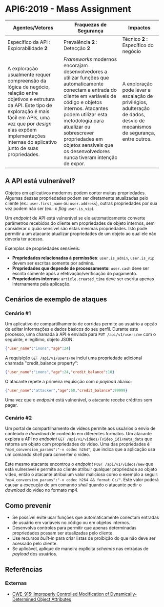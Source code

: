 # API6:2019 - Mass Assignment

| Agentes/Vetores | Fraquezas de Segurança | Impactos |
| - | - | - |
| Específico da API : Explorabilidade **2** | Prevalência **2** : Detecção **2** | Técnico **2** : Específico do negócio |
| A exploração usualmente requer compreensão da lógica de negócio, relação entre objetivos e estrutura da API. Este tipo de exploração é mais fácil em APIs, uma vez que por *design* elas expõem implementações internas do aplicativo junto de suas propriedades. | *Frameworks* modernos encorajam desenvolvedores a utilizar funções que automaticamente conectam a entrada do cliente em variáveis de código e objetos internos. Atacantes podem utilizar esta metodologia para atualizar ou sobrescrever propriedades em objetos sensíveis que os desenvolvedores nunca tiveram intenção de expor. | A exploração pode levar a escalação de privilégios, adulteração de dados, desvio de mecanismos de segurança, entre outros. |

## A API está vulnerável?

Objetos em aplicativos modernos podem conter muitas propriedades. Algumas dessas propriedades podem ser diretamente atualizadas pelo cliente (ex.: `user.first_name` ou `user.address`), outras propriedades por sua vez podem não ser (ex.: o *flag* `user.is_vip`).

Um *endpoint* de API está vulnerável se ele automaticamente converte parâmetros recebidos do cliente em propriedades de objeto internos, sem considerar o quão sensível são estas mesmas propriedades. Isto pode permitir a um atacante atualizar propriedades de um objeto ao qual ele não deveria ter acesso.

Exemplos de propriedades sensíveis:

* **Propriedades relacionadas à permissões**: `user.is_admin`, `user.is_vip` devem ser escritas somente por admins.
* **Propriedades que depende de processamento**: `user.cash` deve ser escrita somente após a efetivação/verificação do pagamento.
* **Propriedades internas**: `article.created_time` deve ser escrita apenas internamente pela aplicação.

## Cenários de exemplo de ataques

### Cenário #1

Um aplicativo de compartilhamento de corridas permite ao usuário a opção de editar informações e dados básicos do seu perfil. Durante este processo, uma chamada à API é enviada para `PUT /api/v1/users/me` com o seguinte, e legítimo, objeto JSON:

```json
{"user_name":"inons","age":24}
```
A requisição `GET /api/v1/users/me` inclui uma propriedade adicional chamada "credit_balance property":

```json
{"user_name":"inons","age":24,"credit_balance":10}
```
O atacante repete a primeira requisição com o *payload* abaixo:

```json
{"user_name":"attacker","age":60,"credit_balance":99999}
```

Uma vez que o *endpoint* está vulnerável, o atacante recebe créditos sem pagar.

### Cenário #2

Um portal de compartilhamento de vídeos permite aos usuários o envio de conteúdo e *download* de conteúdo em diferentes formatos. Um atacante explora a API no *endpoint* `GET /api/v1/videos/{video_id}/meta_data` que retorna um objeto com propriedades do vídeo. Uma das propriedades é `"mp4_conversion_params":"-v codec h264"`, que indica que a aplicação usa um comando *shell* para converter o vídeo.
 
Este mesmo atacante encontrou o *endpoint* `POST /api/v1/videos/new` que está vulnerável e permite ao cliente atribuir qualquer propriedade ao objeto vídeo, então o atacante atribui um valor malicioso como o exemplo a seguir: `"mp4_conversion_params":"-v codec h264 && format C:/"`. Este valor poderá causar a execução de um comando *shell* quando o atacante pedir o *download* do vídeo no formato mp4.

## Como prevenir

* Se possível evite usar funções que automaticamente conectam entradas de usuário em variáveis no código ou em objetos internos.
* Desenvolva controles para permitir que apenas determinadas propriedades possam ser atualizadas pelo cliente.
* Use recursos *built-in* para criar listas de proibição do que não deve ser acessado pelo cliente.
* Se aplicável, aplique de maneira explícita *schemas* nas entradas de *payload* dos usuários.

## Referências

### Externas

* [CWE-915: Improperly Controlled Modification of Dynamically-Determined Object Attributes][1]

[1]: https://cwe.mitre.org/data/definitions/915.html
